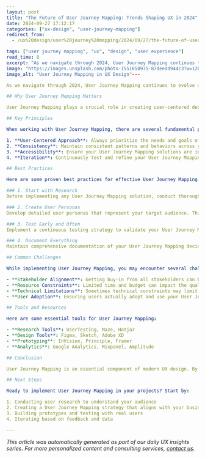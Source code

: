 ```yaml
---
layout: post
title: "The Future of User Journey Mapping: Trends Shaping UX in 2024"
date: 2024-09-27 17:12:17
categories: ["ux-design", "user-journey-mapping"]
redirect_from:
  - /ux%20design/user%20journey%20mapping/2024/09/27/the-future-of-user-journey-mapping-trends-shaping-ux-in-2024/

tags: ["user journey mapping", "ux", "design", "user experience"]
read_time: 8
excerpt: "As we navigate through 2024, User Journey Mapping continues to evolve at a rapid pace. Understanding these emerging trends is crucial for staying ahea..."
image: "https://images.unsplash.com/photo-1551650975-87deedd944c3?w=1200&h=630&fit=crop"
image_alt: "User Journey Mapping in UX Design"---

As we navigate through 2024, User Journey Mapping continues to evolve at a rapid pace. Understanding these emerging trends is crucial for staying ahead in the UX field. Let's explore what's shaping the future of User Journey Mapping.

## Why User Journey Mapping Matters

User Journey Mapping plays a crucial role in creating user-centered designs that not only look great but also function seamlessly. In today's competitive digital landscape, understanding and implementing effective User Journey Mapping strategies can be the difference between a successful product and one that fails to engage users.

## Key Principles

When working with User Journey Mapping, there are several fundamental principles to keep in mind:

1. **User-Centered Approach**: Always prioritize the needs and goals of your users
2. **Consistency**: Maintain consistent patterns and behaviors across your design
3. **Accessibility**: Ensure your User Journey Mapping solutions are inclusive and accessible to all users
4. **Iteration**: Continuously test and refine your User Journey Mapping implementations

## Best Practices

Here are some proven best practices for effective User Journey Mapping:

### 1. Start with Research
Before implementing any User Journey Mapping solution, conduct thorough user research to understand your audience's needs, pain points, and behaviors.

### 2. Create User Personas
Develop detailed user personas that represent your target audience. This will help guide your User Journey Mapping decisions and ensure you're designing for real users.

### 3. Test Early and Often
Implement a continuous testing strategy to validate your User Journey Mapping choices. Use both quantitative and qualitative methods to gather insights.

### 4. Document Everything
Maintain comprehensive documentation of your User Journey Mapping decisions, rationale, and outcomes. This will help your team stay aligned and learn from past experiences.

## Common Challenges

While implementing User Journey Mapping, you may encounter several challenges:

- **Stakeholder Alignment**: Getting buy-in from all stakeholders can be difficult
- **Resource Constraints**: Limited time and budget can impact the quality of your User Journey Mapping work
- **Technical Limitations**: Sometimes technical constraints may limit your User Journey Mapping options
- **User Adoption**: Ensuring users actually adopt and use your User Journey Mapping solutions

## Tools and Resources

Here are some essential tools for User Journey Mapping:

- **Research Tools**: UserTesting, Maze, Hotjar
- **Design Tools**: Figma, Sketch, Adobe XD
- **Prototyping**: InVision, Principle, Framer
- **Analytics**: Google Analytics, Mixpanel, Amplitude

## Conclusion

User Journey Mapping is an essential component of modern UX design. By following the principles and best practices outlined in this article, you can create more effective and user-centered experiences. Remember to stay updated with the latest trends and continuously refine your approach based on user feedback and data.

## Next Steps

Ready to implement User Journey Mapping in your projects? Start by:

1. Conducting user research to understand your audience
2. Creating a User Journey Mapping strategy that aligns with your business goals
3. Building prototypes and testing with real users
4. Iterating based on feedback and data

---
```


*This article was automatically generated as part of our daily UX insights series. For more personalized content and consulting services, [contact us](/contact/).*
